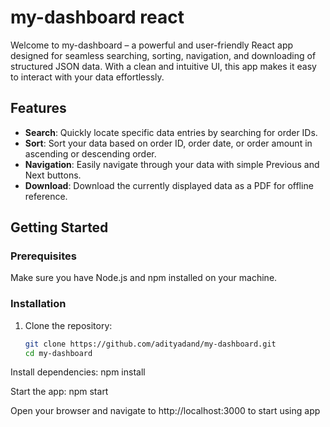 # my-dashboard react

Welcome to my-dashboard – a powerful and user-friendly React app designed for seamless searching, sorting, navigation, and downloading of structured JSON data. With a clean and intuitive UI, this app makes it easy to interact with your data effortlessly.

## Features

- **Search**: Quickly locate specific data entries by searching for order IDs.
- **Sort**: Sort your data based on order ID, order date, or order amount in ascending or descending order.
- **Navigation**: Easily navigate through your data with simple Previous and Next buttons.
- **Download**: Download the currently displayed data as a PDF for offline reference.

## Getting Started

### Prerequisites

Make sure you have Node.js and npm installed on your machine.

### Installation

1. Clone the repository:

   ```bash
   git clone https://github.com/adityadand/my-dashboard.git
   cd my-dashboard

Install dependencies:
  npm install

Start the app:
  npm start

Open your browser and navigate to http://localhost:3000 to start using app

